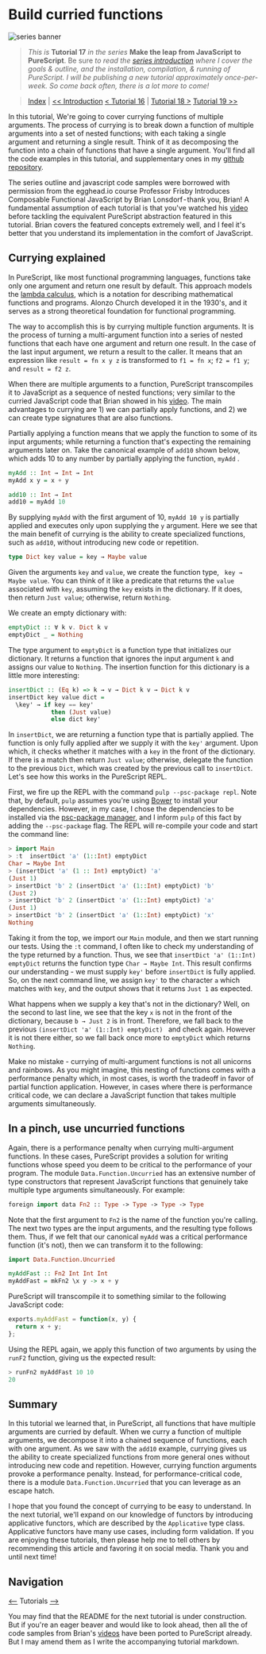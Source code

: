 # Build curried functions

![series banner](../resources/glitched-abstract.jpg)

> *This is* **Tutorial 17** *in the series* **Make the leap from JavaScript to PureScript**. Be sure
> *to read the [series introduction](https://github.com/adkelley/javascript-to-purescript) where I cover the goals & outline, and the installation,*
> *compilation, & running of PureScript. I will be publishing a new tutorial approximately*
> *once-per-week. So come back often, there is a lot more to come!*

> [Index](https://github.com/adkelley/javascript-to-purescript/tree/master/index.md) | [<< Introduction](https://github.com/adkelley/javascript-to-purescript/blob/master/README.md) [< Tutorial 16](https://github.com/adkelley/javascript-to-purescript/tree/master/tut16) | [Tutorial 18 >](https://github.com/adkelley/javascript-to-purescript/tree/master/tut18) [Tutorial 19 >>](https://github.com/adkelley/javascript-to-purescript/tree/master/tut19)

In this tutorial, We're going to cover currying functions of multiple arguments.  The process of currying is to break down a function of multiple arguments into a set of nested functions; with each taking a single argument and returning a single result.  Think of it as decomposing the function into a chain of functions that have a single argument.  You'll find all the code examples in this tutorial, and supplementary ones in my [github repository](https://github.com/adkelley/javascript-to-purescript/tree/master/tut17).

The series outline and javascript code samples were borrowed with permission from the egghead.io course Professor Frisby Introduces Composable Functional JavaScript by Brian Lonsdorf - thank you, Brian! A fundamental assumption of each tutorial is that you've watched his [video](https://egghead.io/lessons/javascript-currying-with-examples) before tackling the equivalent PureScript abstraction featured in this tutorial. Brian covers the featured concepts extremely well, and I feel it's better that you understand its implementation in the comfort of JavaScript.

## Currying explained
In PureScript, like most functional programming languages, functions take only one argument and return one result by default. This approach models the [lambda calculus](https://en.wikipedia.org/wiki/Lambda_calculus), which is a notation for describing mathematical functions and programs.  Alonzo Church developed it in the 1930's, and it serves as a strong theoretical foundation for functional programming.

The way to accomplish this is by currying multiple function arguments. It is the process of turning a multi-argument function into a series of nested functions that each have one argument and return one result.  In the case of the last input argument, we return a result to the caller.  It means that an expression like `result = fn x y z` is transformed to `f1 = fn x`; `f2 = f1 y`; and `result = f2 z`.

When there are multiple arguments to a function, PureScript transcompiles it to JavaScript as a sequence of nested functions; very similar to the curried JavaScript code that Brian showed in his [video](https://egghead.io/lessons/javascript-currying-with-examples).  The main advantages to currying are 1) we can partially apply functions, and 2) we can create type signatures that are also functions.  

Partially applying a function means that we apply the function to some of its input arguments; while returning a function that's expecting the remaining arguments later on. Take the canonical example of `add10` shown below, which adds 10 to any number by partially applying the function, `myAdd` .  
```haskell
myAdd :: Int → Int → Int
myAdd x y = x + y

add10 :: Int → Int
add10 = myAdd 10
```
By supplying `myAdd` with the first argument of 10, `myAdd 10 y` is partially applied and executes only upon supplying the `y` argument.  Here we see that the main benefit of currying is the ability to create specialized functions, such as `add10`, without introducing new code or repetition.

```haskell
type Dict key value = key → Maybe value
```
Given the arguments `key` and `value`, we create the function type, ` key → Maybe value`.  You can think of it like a predicate that returns the `value` associated with `key`, assuming the `key` exists in the dictionary.  If it does, then return `Just value`; otherwise, return `Nothing`.

We create an empty dictionary with:
```haskell
emptyDict :: ∀ k v. Dict k v
emptyDict _ = Nothing
```
The type argument to `emptyDict` is a function type that initializes our dictionary.  It returns a function that ignores the input argument `k` and assigns our value to `Nothing`.  The insertion function for this dictionary is a little more interesting:
```haskell
insertDict :: (Eq k) => k → v → Dict k v → Dict k v
insertDict key value dict =
  \key' → if key == key'
            then (Just value)
            else dict key'
```
In `insertDict`, we are returning a function type that is partially applied.  The function is only fully applied after we supply it with the `key'` argument.  Upon which, it checks whether it matches with a `key` in the front of the dictionary.  If there is a match then return `Just value`; otherwise, delegate the function to the previous `Dict`, which was created by the previous call to `insertDict`.  Let's see how this works in the PureScript REPL.  

First, we fire up the REPL with the command `pulp --psc-package repl`.  Note that, by default, `pulp` assumes you're using [Bower](https://bower.io/)  to install your dependencies.  However, in my case, I chose the dependencies to be installed via the [psc-package manager](https://github.com/purescript/psc-package), and I inform `pulp` of this fact by adding the `--psc-package` flag. The REPL will re-compile your code and start the command line:

```haskell
> import Main
> :t  insertDict 'a' (1::Int) emptyDict
Char → Maybe Int
> (insertDict 'a' (1 :: Int) emptyDict) 'a'
(Just 1)
> insertDict 'b' 2 (insertDict 'a' (1::Int) emptyDict) 'b'
(Just 2)
> insertDict 'b' 2 (insertDict 'a' (1::Int) emptyDict) 'a'
(Just 1)
> insertDict 'b' 2 (insertDict 'a' (1::Int) emptyDict) 'x'
Nothing
```
Taking it from the top, we import our `Main`  module, and then we start running our tests.  Using the `:t` command, I often like to check my understanding of the type returned by a function. Thus, we see that `insertDict 'a' (1::Int) emptyDict` returns the function type `Char → Maybe Int`.  This result confirms our understanding - we must supply `key'` before `insertDict` is fully applied.  So, on the next command line, we assign `key'` to the character `a` which matches with `key`, and the output shows that it returns `Just 1` as expected.  

What happens when we supply a key that's not in the dictionary?  Well, on the second to last line, we see that the key `x` is not in the front of the dictionary, because `b → Just 2` is in front.  Therefore, we fall back to the previous `(insertDict 'a' (1::Int) emptyDict) ` and check again.  However it is not there either, so we fall back once more to `emptyDict` which returns `Nothing`.

Make no mistake - currying of multi-argument functions is not all unicorns and rainbows.  As you might imagine, this nesting of functions comes with a performance penalty which, in most cases, is worth the tradeoff in favor of partial function application.  However, in cases where there is performance critical code, we can declare a JavaScript function that takes multiple arguments simultaneously.

## In a pinch, use uncurried functions
Again, there is a performance penalty when currying multi-argument functions.  In these cases, PureScript provides a solution for writing functions whose speed you deem to be critical to the performance of your program.  The module `Data.Function.Uncurried` has an extensive number of type constructors that represent JavaScript functions that genuinely take multiple type arguments simultaneously.  For example:

```haskell
foreign import data Fn2 :: Type -> Type -> Type -> Type
```
Note that the first argument to `Fn2` is the name of the function you're calling.  The next two types are the input arguments, and the resulting type follows them.  Thus, if we felt that our canonical `myAdd` was a critical performance function (it's not), then we can transform it to the following:
```haskell
import Data.Function.Uncurried

myAddFast :: Fn2 Int Int Int
myAddFast = mkFn2 \x y -> x + y
```
PureScript will transcompile it to something similar to the following JavaScript code:
```javascript
exports.myAddFast = function(x, y) {
  return x + y;
};
```
Using the REPL again, we apply this function of two arguments by using the `runF2` function, giving us the expected result:

```haskell
> runFn2 myAddFast 10 10
20
```

## Summary
In this tutorial we learned that, in PureScript, all functions that have multiple arguments are curried by default.  When we curry a function of multiple arguments, we decompose it into a chained sequence of functions, each with one argument.  As we saw with the `add10` example, currying gives us the ability to create specialized functions from more general ones without introducing new code and repetition.  However, currying function arguments provoke a performance penalty.  Instead, for performance-critical code, there is a module `Data.Function.Uncurried` that you can leverage as an escape hatch.

I hope that you found the concept of currying to be easy to understand. In the next tutorial, we'll expand on our knowledge of functors by introducing applicative functors, which are described by the `Applicative` type class.  Applicative functors have many use cases, including form validation.   If you are enjoying these tutorials, then please help me to tell others by recommending this article and favoring it on social media. Thank you and until next time!

## Navigation
[<--](https://github.com/adkelley/javascript-to-purescript/tree/master/tut16) Tutorials [-->](https://github.com/adkelley/javascript-to-purescript/tree/master/tut18)

You may find that the README for the next tutorial is under construction. But if you're an eager beaver and would like to look ahead, then all the of code samples from Brian's [videos](https://egghead.io/courses/professor-frisby-introduces-composable-functional-javascript) have been ported to PureScript already. But I may amend them as I write the accompanying tutorial markdown.  
